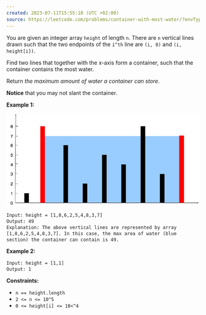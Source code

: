 ```yaml
---
created: 2023-07-11T15:55:10 (UTC +02:00)
source: https://leetcode.com/problems/container-with-most-water/?envType=study-plan-v2&envId=leetcode-75
---
```

You are given an integer array `height` of length `n`. There are `n` vertical lines drawn such that the two endpoints of the `i^th` line are `(i, 0)` and `(i, height[i])`.

Find two lines that together with the x-axis form a container, such that the container contains the most water.

Return _the maximum amount of water a container can store_.

**Notice** that you may not slant the container.

**Example 1:**

![img.png](img.png)

```
Input: height = [1,8,6,2,5,4,8,3,7]
Output: 49
Explanation: The above vertical lines are represented by array [1,8,6,2,5,4,8,3,7]. In this case, the max area of water (blue section) the container can contain is 49.

```

**Example 2:**

```
Input: height = [1,1]
Output: 1

```

**Constraints:**

-   `n == height.length`
-   `2 <= n <= 10^5`
-   `0 <= height[i] <= 10<^4`
